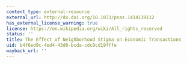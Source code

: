 ```yaml
---
content_type: external-resource
external_url: http://dx.doi.org/10.1073/pnas.1414139112
has_external_license_warning: true
license: https://en.wikipedia.org/wiki/All_rights_reserved
status: ''
title: The Effect of Neighborhood Stigma on Economic Transactions
uid: b4f6ed9c-4ed4-43d0-bcda-cdc9cd19fffe
wayback_url: ''
---
```

